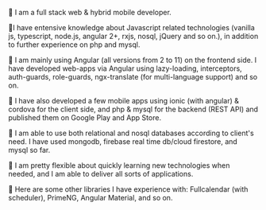 🔹 I am a full stack web & hybrid mobile developer.

🔹I have entensive knowledge about Javascript related technologies (vanilla js, typescript, node.js, angular 2+, rxjs, nosql, jQuery and so on.), in addition to further experience on php and mysql.

🔹 I am mainly using Angular (all versions from 2 to 11) on the frontend side. I have developed web-apps via Angular using lazy-loading, interceptors, auth-guards, role-guards, ngx-translate (for multi-language support) and so on.

🔹 I have also developed a few mobile apps using ionic (with angular) & cordova for the client side, and php & mysql for the backend (REST API) and published them on Google Play and App Store.

🔹 I am able to use both relational and nosql databases according to client's need. I have used mongodb, firebase real time db/cloud firestore, and mysql so far.

🔹 I am pretty flexible about quickly learning new technologies when needed, and I am able to deliver all sorts of applications.

🔹 Here are some other libraries I have experience with: Fullcalendar (with scheduler), PrimeNG, Angular Material, and so on.

<!---
GreenMasterTR/GreenMasterTR is a ✨ special ✨ repository because its `README.md` (this file) appears on your GitHub profile.
You can click the Preview link to take a look at your changes.
--->
